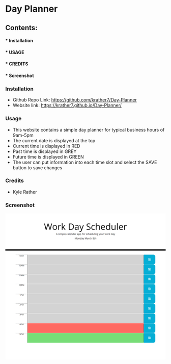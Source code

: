 # Day Planner
## Contents:
#### * Installation
#### * USAGE
#### * CREDITS
#### * Screenshot
### Installation
* Github Repo Link: https://github.com/krather7/Day-Planner
* Website link: https://krather7.github.io/Day-Planner/
### Usage
* This website contains a simple day planner for typical business hours of 9am-5pm
* The current date is displayed at the top
* Current time is displayed in RED
* Past time is displayed in GREY
* Future time is displayed in GREEN
* The user can put information into each time slot and select the SAVE button to save changes
### Credits
* Kyle Rather
### Screenshot
![Screenshot](https://github.com/krather7/Day-Planner/blob/main/Screenshot.png)
